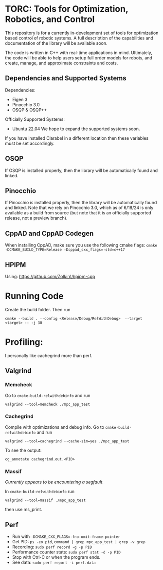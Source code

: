 # TORC: Tools for Optimization, Robotics, and Control
This repository is for a currently in-development set of tools for optimization based control of robotic systems.
A full description of the capabilities and documentation of the library will be available soon.

The code is written in C++ with real-time applications in mind. Ultimately, the code will be able to help users 
setup full order models for robots, and create, manage, and approximate constraints and costs. 

## Dependencies and Supported Systems
Dependencies:
- Eigen 3
- Pinocchio 3.0
- OSQP & OSQP++

Officially Supported Systems:
- Ubuntu 22.04
We hope to expand the supported systems soon.

If you have installed Clarabel in a different location then these variables must be set accordingly.

## OSQP
If OSQP is installed properly, then the library will be automatically found and linked.

## Pinocchio
If Pinocchio is installed properly, then the library will be automatically found and linked.
Note that we rely on Pinocchio 3.0, which as of 6/18/24 is only available as a build from source 
(but note that it is an officially supported release, not a preview branch).

## CppAD and CppAD Codegen
When installing CppAD, make sure you use the following cmake flags: `cmake -DCMAKE_BUILD_TYPE=Release -Dcppad_cxx_flags=-std=c++17`

## HPIPM
Using: https://github.com/Zolkin1/hpipm-cpp

# Running Code
Create the build folder. Then run
```
cmake --build . --config <Release/Debug/RelWithDebug>  --target <target> -- -j 30
```

# Profiling:
I personally like cachegrind more than perf.

## Valgrind
### Memcheck
Go to `cmake-build-relwithdebinfo` and run
```
valgrind --tool=memcheck ./mpc_app_test
```

### Cachegrind
Compile with optimizations and debug info.
Go to `cmake-build-relwithdebinfo` and run
```
valgrind --tool=cachegrind --cache-sim=yes ./mpc_app_test
```
To see the output:
```
cg_annotate cachegrind.out.<PID>
```

### Massif
*Currently appears to be encountering a segfault*.

In `cmake-build-relwithdebinfo` run
```
valgrind --tool=massif ./mpc_app_test
```

then use ms_print.

## Perf
- Run with `-DCMAKE_CXX_FLAGS=-fno-omit-frame-pointer`
- Get PID: `ps -eo pid,command | grep mpc_app_test | grep -v grep`
- Recording: `sudo perf record -g -p PID`
- Performance counter stats: `sudo perf stat -d -p PID`
- Stop with Ctrl-C or when the program ends.
- See data: `sudo perf report -i perf.data`